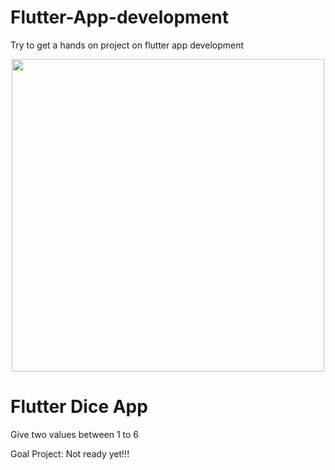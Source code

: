 # Flutter-App-development
Try to get a hands on project on flutter app development

<p align="center">
  <img src="docs/scenebmi.gif"  width="500"> 
</p>


# Flutter Dice App
Give two values between 1 to 6


Goal Project: Not ready yet!!!
